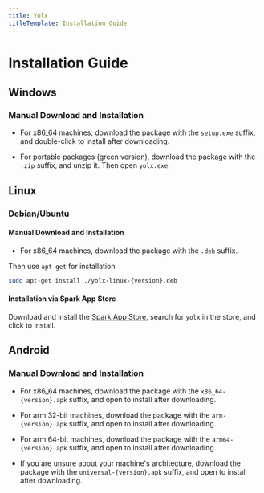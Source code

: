 ```yaml
---
title: Yolx
titleTemplate: Installation Guide
---
```


# Installation Guide

## Windows

### Manual Download and Installation

- For x86_64 machines, download the package with the `setup.exe` suffix, and double-click to install after downloading.

- For portable packages (green version), download the package with the `.zip` suffix, and unzip it. Then open `yolx.exe`.

## Linux

### Debian/Ubuntu

#### Manual Download and Installation

- For x86_64 machines, download the package with the `.deb` suffix.

Then use `apt-get` for installation

```bash
sudo apt-get install ./yolx-linux-{version}.deb 
```


#### Installation via Spark App Store

Download and install the [Spark App Store](https://www.spark-app.store/), search for `yolx` in the store, and click to install.

## Android

### Manual Download and Installation

- For x86_64 machines, download the package with the `x86_64-{version}.apk` suffix, and open to install after downloading.

- For arm 32-bit machines, download the package with the `arm-{version}.apk` suffix, and open to install after downloading.

- For arm 64-bit machines, download the package with the `arm64-{version}.apk` suffix, and open to install after downloading.

- If you are unsure about your machine's architecture, download the package with the `universal-{version}.apk` suffix, and open to install after downloading.
```
